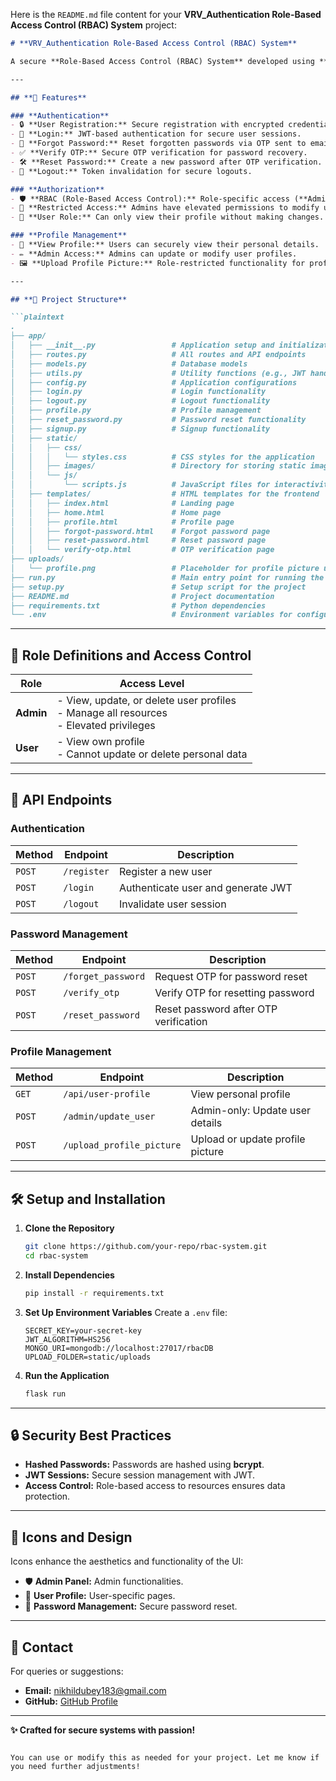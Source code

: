 Here is the `README.md` file content for your **VRV_Authentication Role-Based Access Control (RBAC) System** project:

```markdown
# **VRV_Authentication Role-Based Access Control (RBAC) System**

A secure **Role-Based Access Control (RBAC) System** developed using **Flask**, **MongoDB**, and **JWT Authentication**. This system ensures robust authentication and authorization with role-based functionalities for **Admin** and **User** roles, providing features like password management, secure sessions, and role-specific access control.

---

## **🚀 Features**

### **Authentication**
- 🔒 **User Registration:** Secure registration with encrypted credentials.
- 🔑 **Login:** JWT-based authentication for secure user sessions.
- 🔄 **Forgot Password:** Reset forgotten passwords via OTP sent to email.
- ✅ **Verify OTP:** Secure OTP verification for password recovery.
- 🛠️ **Reset Password:** Create a new password after OTP verification.
- 🚪 **Logout:** Token invalidation for secure logouts.

### **Authorization**
- 🛡️ **RBAC (Role-Based Access Control):** Role-specific access (**Admin**, **User**).
- 🔐 **Restricted Access:** Admins have elevated permissions to modify user details.
- 👤 **User Role:** Can only view their profile without making changes.

### **Profile Management**
- 📄 **View Profile:** Users can securely view their personal details.
- ✏️ **Admin Access:** Admins can update or modify user profiles.
- 🖼️ **Upload Profile Picture:** Role-restricted functionality for profile updates.

---

## **📂 Project Structure**

```plaintext
.
├── app/
│   ├── __init__.py                 # Application setup and initialization
│   ├── routes.py                   # All routes and API endpoints
│   ├── models.py                   # Database models
│   ├── utils.py                    # Utility functions (e.g., JWT handling)
│   ├── config.py                   # Application configurations
│   ├── login.py                    # Login functionality
│   ├── logout.py                   # Logout functionality
│   ├── profile.py                  # Profile management
│   ├── reset_password.py           # Password reset functionality
│   ├── signup.py                   # Signup functionality
│   ├── static/
│   │   ├── css/
│   │   │   └── styles.css          # CSS styles for the application
│   │   ├── images/                 # Directory for storing static images
│   │   └── js/
│   │       └── scripts.js          # JavaScript files for interactivity
│   ├── templates/                  # HTML templates for the frontend
│   │   ├── index.html              # Landing page
│   │   ├── home.html               # Home page
│   │   ├── profile.html            # Profile page
│   │   ├── forgot-password.html    # Forgot password page
│   │   ├── reset-password.html     # Reset password page
│   │   └── verify-otp.html         # OTP verification page
├── uploads/
│   └── profile.png                 # Placeholder for profile picture uploads
├── run.py                          # Main entry point for running the application
├── setup.py                        # Setup script for the project
├── README.md                       # Project documentation
├── requirements.txt                # Python dependencies
└── .env                            # Environment variables for configuration
```

---

## **🔑 Role Definitions and Access Control**

| **Role**   | **Access Level**                                                                             |
|------------|----------------------------------------------------------------------------------------------|
| **Admin**  | - View, update, or delete user profiles<br>- Manage all resources<br>- Elevated privileges   |
| **User**   | - View own profile<br>- Cannot update or delete personal data                                |

---

## **🔗 API Endpoints**

### **Authentication**
| **Method** | **Endpoint**          | **Description**                       |
|------------|-----------------------|---------------------------------------|
| `POST`     | `/register`           | Register a new user                   |
| `POST`     | `/login`              | Authenticate user and generate JWT    |
| `POST`     | `/logout`             | Invalidate user session               |

### **Password Management**
| **Method** | **Endpoint**           | **Description**                       |
|------------|------------------------|---------------------------------------|
| `POST`     | `/forget_password`     | Request OTP for password reset        |
| `POST`     | `/verify_otp`          | Verify OTP for resetting password     |
| `POST`     | `/reset_password`      | Reset password after OTP verification |

### **Profile Management**
| **Method** | **Endpoint**           | **Description**                       |
|------------|------------------------|---------------------------------------|
| `GET`      | `/api/user-profile`    | View personal profile                 |
| `POST`     | `/admin/update_user`   | Admin-only: Update user details       |
| `POST`     | `/upload_profile_picture` | Upload or update profile picture      |

---

## **🛠️ Setup and Installation**

1. **Clone the Repository**
   ```bash
   git clone https://github.com/your-repo/rbac-system.git
   cd rbac-system
   ```

2. **Install Dependencies**
   ```bash
   pip install -r requirements.txt
   ```

3. **Set Up Environment Variables**
   Create a `.env` file:
   ```plaintext
   SECRET_KEY=your-secret-key
   JWT_ALGORITHM=HS256
   MONGO_URI=mongodb://localhost:27017/rbacDB
   UPLOAD_FOLDER=static/uploads
   ```

4. **Run the Application**
   ```bash
   flask run
   ```

---

## **🔒 Security Best Practices**
- **Hashed Passwords:** Passwords are hashed using **bcrypt**.
- **JWT Sessions:** Secure session management with JWT.
- **Access Control:** Role-based access to resources ensures data protection.

---

## **🎨 Icons and Design**
Icons enhance the aesthetics and functionality of the UI:
- 🛡️ **Admin Panel:** Admin functionalities.
- 👤 **User Profile:** User-specific pages.
- 🔐 **Password Management:** Secure password reset.

---

## **📧 Contact**

For queries or suggestions:
- **Email:** nikhildubey183@gmail.com
- **GitHub:** [GitHub Profile](https://github.com/NIKHIL-58)

---

**✨ Crafted for secure systems with passion!**
```

You can use or modify this as needed for your project. Let me know if you need further adjustments!
